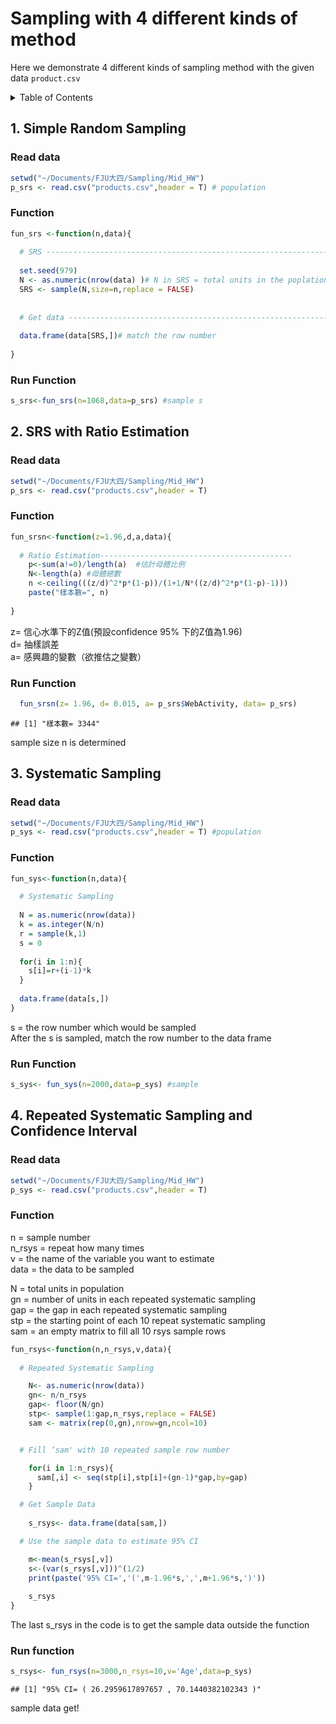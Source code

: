 
# Sampling with 4 different kinds of method 

Here we demonstrate 4 different kinds of sampling method with the given data `product.csv`

<details><summary>Table of Contents</summary><p>

* [1. Simple Random Sampling](#1-simple-random-sampling)
* [2. SRS with Ratio Estimation](#2-srs-with-ratio-estimation)
* [3. Systematic Sampling](#3-systematic-sampling)
* [4. Repeated Systematic Sampling and Confidence Interval](4-repeated-systematic-sampling-and-confidence-interval)

</p></details><p></p>

## 1. Simple Random Sampling

### Read data 

```r
setwd("~/Documents/FJU大四/Sampling/Mid_HW")
p_srs <- read.csv("products.csv",header = T) # population 
```

### Function

```r
fun_srs <-function(n,data){
  
  # SRS ---------------------------------------------------------------------
  
  set.seed(979)
  N <- as.numeric(nrow(data) )# N in SRS = total units in the poplation
  SRS <- sample(N,size=n,replace = FALSE) 
  
  
  # Get data ----------------------------------------------------------------
  
  data.frame(data[SRS,])# match the row number 
  
}
```


### Run Function

```r
s_srs<-fun_srs(n=1068,data=p_srs) #sample s
```
   
  
## 2. SRS with Ratio Estimation 
### Read data

```r
setwd("~/Documents/FJU大四/Sampling/Mid_HW")
p_srs <- read.csv("products.csv",header = T)
```

### Function

```r
fun_srsn<-function(z=1.96,d,a,data){
    
  # Ratio Estimation-------------------------------------------
    p<-sum(a!=0)/length(a)  #估計母體比例
    N<-length(a) #母體總數
    n <-ceiling(((z/d)^2*p*(1-p))/(1+1/N*((z/d)^2*p*(1-p)-1)))
    paste("樣本數=", n)
    
}
```
  z= 信心水準下的Z值(預設confidence 95% 下的Z值為1.96)  
  d= 抽樣誤差  
  a= 感興趣的變數（欲推估之變數）

### Run Function


```r
  fun_srsn(z= 1.96, d= 0.015, a= p_srs$WebActivity, data= p_srs) 
```

```
## [1] "樣本數= 3344"
```
  sample size n is determined   
  

## 3. Systematic Sampling  
### Read data

```r
setwd("~/Documents/FJU大四/Sampling/Mid_HW")
p_sys <- read.csv("products.csv",header = T) #population 
```


### Function 

```r
fun_sys<-function(n,data){

  # Systematic Sampling 
  
  N = as.numeric(nrow(data))
  k = as.integer(N/n)  
  r = sample(k,1)    
  s = 0 
  
  for(i in 1:n){
    s[i]=r+(i-1)*k
  }
  
  data.frame(data[s,]) 
}
```
s = the row number which would be sampled  
After the s is sampled, match the row number to the data frame  

### Run Function 

```r
s_sys<- fun_sys(n=2000,data=p_sys) #sample  
```



## 4. Repeated Systematic Sampling and Confidence Interval 
### Read data

```r
setwd("~/Documents/FJU大四/Sampling/Mid_HW")
p_sys <- read.csv("products.csv",header = T)
```

### Function
n = sample number  
n_rsys = repeat how many times  
v = the name of the variable you want to estimate  
data = the data to be sampled

N = total units in population  
gn = number of units in each repeated systematic sampling  
gap = the gap in each repeated systematic sampling  
stp = the starting point of each 10 repeat systematic sampling  
sam = an empty matrix to fill all 10 rsys sample rows   


```r
fun_rsys<-function(n,n_rsys,v,data){
  
  # Repeated Systematic Sampling 

    N<- as.numeric(nrow(data)) 
    gn<- n/n_rsys 
    gap<- floor(N/gn) 
    stp<- sample(1:gap,n_rsys,replace = FALSE) 
    sam <- matrix(rep(0,gn),nrow=gn,ncol=10) 


  # Fill ‘sam' with 10 repeated sample row number

    for(i in 1:n_rsys){
      sam[,i] <- seq(stp[i],stp[i]+(gn-1)*gap,by=gap)
    }

  # Get Sample Data
    
    s_rsys<- data.frame(data[sam,])

  # Use the sample data to estimate 95% CI

    m<-mean(s_rsys[,v])
    s<-(var(s_rsys[,v]))^(1/2)
    print(paste('95% CI=','(',m-1.96*s,',',m+1.96*s,')'))
    
    s_rsys 
}
```
The last s_rsys in the code is to get the sample data outside the function

### Run function 

```r
s_rsys<- fun_rsys(n=3000,n_rsys=10,v='Age',data=p_sys)
```

```
## [1] "95% CI= ( 26.2959617897657 , 70.1440382102343 )"
```
sample data get!




